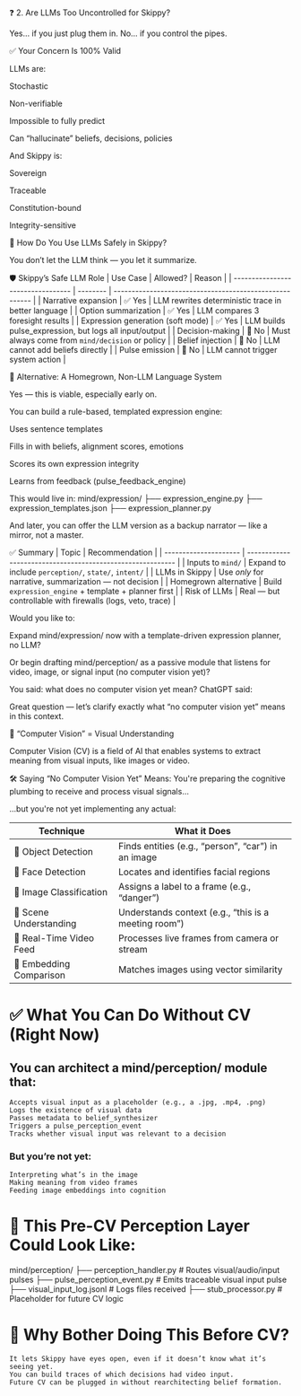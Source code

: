 

❓ 2. Are LLMs Too Uncontrolled for Skippy?

Yes… if you just plug them in.
No… if you control the pipes.

✅ Your Concern Is 100% Valid

LLMs are:

Stochastic

Non-verifiable

Impossible to fully predict

Can “hallucinate” beliefs, decisions, policies

And Skippy is:

Sovereign

Traceable

Constitution-bound

Integrity-sensitive

🧠 How Do You Use LLMs Safely in Skippy?

You don’t let the LLM think — you let it summarize.

🛡️ Skippy’s Safe LLM Role
| Use Case                          | Allowed? | Reason                                                  |
| --------------------------------- | -------- | ------------------------------------------------------- |
| Narrative expansion               | ✅ Yes    | LLM rewrites deterministic trace in better language     |
| Option summarization              | ✅ Yes    | LLM compares 3 foresight results                        |
| Expression generation (soft mode) | ✅ Yes    | LLM builds pulse\_expression, but logs all input/output |
| Decision-making                   | 🚫 No    | Must always come from `mind/decision` or policy         |
| Belief injection                  | 🚫 No    | LLM cannot add beliefs directly                         |
| Pulse emission                    | 🚫 No    | LLM cannot trigger system action                        |


🧠 Alternative: A Homegrown, Non-LLM Language System

Yes — this is viable, especially early on.

You can build a rule-based, templated expression engine:

Uses sentence templates

Fills in with beliefs, alignment scores, emotions

Scores its own expression integrity

Learns from feedback (pulse_feedback_engine)

This would live in:
mind/expression/
├── expression_engine.py
├── expression_templates.json
├── expression_planner.py

And later, you can offer the LLM version as a backup narrator — like a mirror, not a master.

✅ Summary
| Topic                 | Recommendation                                             |
| --------------------- | ---------------------------------------------------------- |
| Inputs to `mind/`     | Expand to include `perception/`, `state/`, `intent/`       |
| LLMs in Skippy        | Use *only* for narrative, summarization — not decision     |
| Homegrown alternative | Build `expression_engine` + template + planner first       |
| Risk of LLMs          | Real — but controllable with firewalls (logs, veto, trace) |


Would you like to:

Expand mind/expression/ now with a template-driven expression planner, no LLM?

Or begin drafting mind/perception/ as a passive module that listens for video, image, or signal input (no computer vision yet)?

You said:
what does no computer vision yet mean?
ChatGPT said:

Great question — let’s clarify exactly what “no computer vision yet” means in this context.

🧠 “Computer Vision” = Visual Understanding

Computer Vision (CV) is a field of AI that enables systems to extract meaning from visual inputs, like images or video.

🛠️ Saying “No Computer Vision Yet” Means:
You're preparing the cognitive plumbing to receive and process visual signals…

…but you're not yet implementing any actual:


| Technique               | What it Does                                         |
| ----------------------- | ---------------------------------------------------- |
| 🧠 Object Detection     | Finds entities (e.g., “person”, “car”) in an image   |
| 📍 Face Detection       | Locates and identifies facial regions                |
| 🧾 Image Classification | Assigns a label to a frame (e.g., “danger”)          |
| 🧬 Scene Understanding  | Understands context (e.g., “this is a meeting room”) |
| 🔁 Real-Time Video Feed | Processes live frames from camera or stream          |
| 📸 Embedding Comparison | Matches images using vector similarity               |

# ✅ What You Can Do Without CV (Right Now)

## You can architect a mind/perception/ module that:
    Accepts visual input as a placeholder (e.g., a .jpg, .mp4, .png) 
    Logs the existence of visual data
    Passes metadata to belief_synthesizer
    Triggers a pulse_perception_event
    Tracks whether visual input was relevant to a decision

### But you’re not yet:
    Interpreting what’s in the image
    Making meaning from video frames
    Feeding image embeddings into cognition


# 📂 This Pre-CV Perception Layer Could Look Like:
mind/perception/
├── perception_handler.py       # Routes visual/audio/input pulses
├── pulse_perception_event.py   # Emits traceable visual input pulse
├── visual_input_log.jsonl      # Logs files received
├── stub_processor.py           # Placeholder for future CV logic


# 🧠 Why Bother Doing This Before CV?
    It lets Skippy have eyes open, even if it doesn’t know what it’s seeing yet.
    You can build traces of which decisions had video input.
    Future CV can be plugged in without rearchitecting belief formation.

